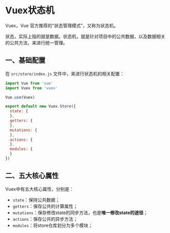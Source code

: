 # Vuex状态机

Vuex，Vue 官方推荐的“状态管理模式”，又称为状态机。

状态，实际上指的就是数据。状态机，就是针对项目中的公共数据，以及数据相关的公共方法，来进行统一管理。

 ## 一、基础配置

在 `src/store/index.js` 文件中，来进行状态机的相关配置：

```js
import Vue from 'vue'
import Vuex from 'vuex'

Vue.use(Vuex)

export default new Vuex.Store({
  state: {
  },
  getters: {
  },
  mutations: {
  },
  actions: {
  },
  modules: {
  }
})

```

## 二、五大核心属性

Vuex中有五大核心属性，分别是：

- `state`：保持公共数据；
- `getters`：保存公共的计算属性；
- `mutations`：保存修改state的同步方法，也是**唯一修改state的途径**；
- `actions`：保存公共的异步方法；
- `modules`：将store仓库划分为多个模块；


